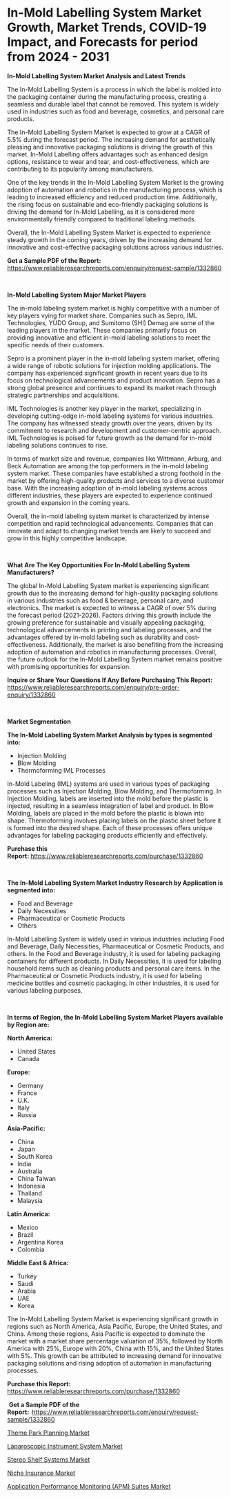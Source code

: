 <p><h1>In-Mold Labelling System Market Growth, Market Trends, COVID-19 Impact, and Forecasts for period from 2024 - 2031</h1></p><p><strong>In-Mold Labelling System Market Analysis and Latest Trends</strong></p>
<p><p>The In-Mold Labelling System is a process in which the label is molded into the packaging container during the manufacturing process, creating a seamless and durable label that cannot be removed. This system is widely used in industries such as food and beverage, cosmetics, and personal care products.</p><p>The In-Mold Labelling System Market is expected to grow at a CAGR of 5.5% during the forecast period. The increasing demand for aesthetically pleasing and innovative packaging solutions is driving the growth of this market. In-Mold Labelling offers advantages such as enhanced design options, resistance to wear and tear, and cost-effectiveness, which are contributing to its popularity among manufacturers.</p><p>One of the key trends in the In-Mold Labelling System Market is the growing adoption of automation and robotics in the manufacturing process, which is leading to increased efficiency and reduced production time. Additionally, the rising focus on sustainable and eco-friendly packaging solutions is driving the demand for In-Mold Labelling, as it is considered more environmentally friendly compared to traditional labeling methods.</p><p>Overall, the In-Mold Labelling System Market is expected to experience steady growth in the coming years, driven by the increasing demand for innovative and cost-effective packaging solutions across various industries.</p></p>
<p><strong>Get a Sample PDF of the Report:&nbsp;</strong> <a href="https://www.reliableresearchreports.com/enquiry/request-sample/1332860">https://www.reliableresearchreports.com/enquiry/request-sample/1332860</a></p>
<p>&nbsp;</p>
<p><strong>In-Mold Labelling System Major Market Players</strong></p>
<p><p>The in-mold labeling system market is highly competitive with a number of key players vying for market share. Companies such as Sepro, IML Technologies, YUDO Group, and Sumitomo (SHI) Demag are some of the leading players in the market. These companies primarily focus on providing innovative and efficient in-mold labeling solutions to meet the specific needs of their customers.</p><p>Sepro is a prominent player in the in-mold labeling system market, offering a wide range of robotic solutions for injection molding applications. The company has experienced significant growth in recent years due to its focus on technological advancements and product innovation. Sepro has a strong global presence and continues to expand its market reach through strategic partnerships and acquisitions.</p><p>IML Technologies is another key player in the market, specializing in developing cutting-edge in-mold labeling systems for various industries. The company has witnessed steady growth over the years, driven by its commitment to research and development and customer-centric approach. IML Technologies is poised for future growth as the demand for in-mold labeling solutions continues to rise.</p><p>In terms of market size and revenue, companies like Wittmann, Arburg, and Beck Automation are among the top performers in the in-mold labeling system market. These companies have established a strong foothold in the market by offering high-quality products and services to a diverse customer base. With the increasing adoption of in-mold labeling systems across different industries, these players are expected to experience continued growth and expansion in the coming years.</p><p>Overall, the in-mold labeling system market is characterized by intense competition and rapid technological advancements. Companies that can innovate and adapt to changing market trends are likely to succeed and grow in this highly competitive landscape.</p></p>
<p>&nbsp;</p>
<p><strong>What Are The Key Opportunities For In-Mold Labelling System Manufacturers?</strong></p>
<p><p>The global In-Mold Labelling System market is experiencing significant growth due to the increasing demand for high-quality packaging solutions in various industries such as food & beverage, personal care, and electronics. The market is expected to witness a CAGR of over 5% during the forecast period (2021-2026). Factors driving this growth include the growing preference for sustainable and visually appealing packaging, technological advancements in printing and labeling processes, and the advantages offered by in-mold labeling such as durability and cost-effectiveness. Additionally, the market is also benefiting from the increasing adoption of automation and robotics in manufacturing processes. Overall, the future outlook for the In-Mold Labelling System market remains positive with promising opportunities for expansion.</p></p>
<p><strong>Inquire or Share Your Questions If Any Before Purchasing This Report:</strong> <a href="https://www.reliableresearchreports.com/enquiry/pre-order-enquiry/1332860">https://www.reliableresearchreports.com/enquiry/pre-order-enquiry/1332860</a></p>
<p>&nbsp;</p>
<p><strong>Market Segmentation</strong></p>
<p><strong>The In-Mold Labelling System Market Analysis by types is segmented into:</strong></p>
<p><ul><li>Injection Molding</li><li>Blow Molding</li><li>Thermoforming IML Processes</li></ul></p>
<p><p>In-Mold Labeling (IML) systems are used in various types of packaging processes such as Injection Molding, Blow Molding, and Thermoforming. In Injection Molding, labels are inserted into the mold before the plastic is injected, resulting in a seamless integration of label and product. In Blow Molding, labels are placed in the mold before the plastic is blown into shape. Thermoforming involves placing labels on the plastic sheet before it is formed into the desired shape. Each of these processes offers unique advantages for labeling packaging products efficiently and effectively.</p></p>
<p><strong>Purchase this Report:&nbsp;</strong><a href="https://www.reliableresearchreports.com/purchase/1332860">https://www.reliableresearchreports.com/purchase/1332860</a></p>
<p>&nbsp;</p>
<p><strong>The In-Mold Labelling System Market Industry Research by Application is segmented into:</strong></p>
<p><ul><li>Food and Beverage</li><li>Daily Necessities</li><li>Pharmaceutical or Cosmetic Products</li><li>Others</li></ul></p>
<p><p>In-Mold Labelling System is widely used in various industries including Food and Beverage, Daily Necessities, Pharmaceutical or Cosmetic Products, and others. In the Food and Beverage industry, it is used for labeling packaging containers for different products. In Daily Necessities, it is used for labeling household items such as cleaning products and personal care items. In the Pharmaceutical or Cosmetic Products industry, it is used for labeling medicine bottles and cosmetic packaging. In other industries, it is used for various labeling purposes.</p></p>
<p>&nbsp;</p>
<p><strong>In terms of Region, the In-Mold Labelling System Market Players available by Region are:</strong></p>
<p>
    <p> <strong> North America: </strong>
        <ul>
            <li>United States</li>
            <li>Canada</li>
        </ul>
        </p> 
    <p> <strong> Europe: </strong>
        <ul>
            <li>Germany</li>
            <li>France</li>
            <li>U.K.</li>
            <li>Italy</li>
            <li>Russia</li>
        </ul>
        </p> 
    <p> <strong> Asia-Pacific: </strong>
        <ul>
            <li>China</li>
            <li>Japan</li>
            <li>South Korea</li>
            <li>India</li>
            <li>Australia</li>
            <li>China Taiwan</li>
            <li>Indonesia</li>
            <li>Thailand</li>
            <li>Malaysia</li>
        </ul>
        </p> 
    <p> <strong> Latin America: </strong>
        <ul>
            <li>Mexico</li>
            <li>Brazil</li>
            <li>Argentina Korea</li>
            <li>Colombia</li>
        </ul>
        </p> 
    <p> <strong> Middle East & Africa: </strong>
        <ul>
            <li>Turkey</li>
            <li>Saudi</li>
            <li>Arabia</li>
            <li>UAE</li>
            <li>Korea</li>
        </ul>
    </p>
    </p>
<p><p>The In-Mold Labelling System Market is experiencing significant growth in regions such as North America, Asia Pacific, Europe, the United States, and China. Among these regions, Asia Pacific is expected to dominate the market with a market share percentage valuation of 35%, followed by North America with 25%, Europe with 20%, China with 15%, and the United States with 5%. This growth can be attributed to increasing demand for innovative packaging solutions and rising adoption of automation in manufacturing processes.</p></p>
<p><strong>Purchase this Report: </strong><a href="https://www.reliableresearchreports.com/purchase/1332860">https://www.reliableresearchreports.com/purchase/1332860</a></p>
<p>&nbsp;<strong>Get a Sample PDF of the Report:&nbsp;&nbsp;</strong><a href="https://www.reliableresearchreports.com/enquiry/request-sample/1332860">https://www.reliableresearchreports.com/enquiry/request-sample/1332860</a></p>
<p><strong></strong></p>
<p><p><a href="https://medium.com/p/ce6c529ce915/edit">Theme Park Planning Market</a></p><p><a href="https://github.com/shotows/Market-Research-Report-List-1/blob/main/laparoscopic-instrument-system-market.md">Laparoscopic Instrument System Market</a></p><p><a href="https://medium.com/@joannknox666/stereo-shelf-systems-market-size-and-market-trends-complete-industry-overview-2024-to-2031-b6f3fb704777">Stereo Shelf Systems Market</a></p><p><a href="https://medium.com/@joannknox666/niche-insurance-market-research-report-its-history-and-forecast-2024-to-2031-4183ec65078c">Niche Insurance Market</a></p><p><a href="https://github.com/beatblasta/Market-Research-Report-List-2/blob/main/application-performance-monitoring-apm-suites-market.md">Application Performance Monitoring (APM) Suites Market</a></p></p>